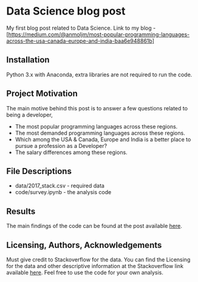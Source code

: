 # Data Science blog post
My first blog post related to Data Science.
Link to my blog - [https://medium.com/@anmoljm/most-popular-programming-languages-across-the-usa-canada-europe-and-india-baa6e948861b]
## Installation
Python 3.x with Anaconda, extra libraries are not required to run the code.

## Project Motivation
The main motive behind this post is to answer a few questions related to being a developer,
- The most popular programming languages across these regions.
- The most demanded programming languages across these regions.
- Which among the USA & Canada, Europe and India is a better place to pursue a profession as a Developer?
- The salary differences among these regions.

## File Descriptions
- data/2017_stack.csv - required data
- code/survey.ipynb - the analysis code

## Results
The main findings of the code can be found at the post available [here](https://medium.com/@anmoljm/most-popular-programming-languages-across-the-usa-canada-europe-and-india-baa6e948861b).

## Licensing, Authors, Acknowledgements
Must give credit to Stackoverflow for the data. You can find the Licensing for the data and other descriptive information at the Stackoverflow link available [here](https://insights.stackoverflow.com/survey).
Feel free to use the code for your own analysis.
